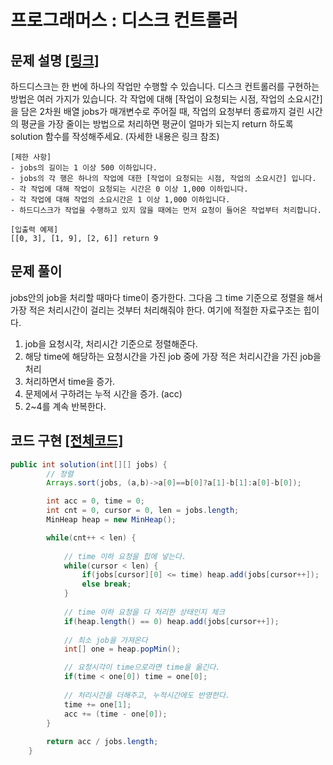 # 프로그래머스 : 디스크 컨트롤러

## 문제 설명 [[링크]](https://programmers.co.kr/learn/courses/30/lessons/42627)

하드디스크는 한 번에 하나의 작업만 수행할 수 있습니다. 디스크 컨트롤러를 구현하는 방법은 여러 가지가 있습니다.  각 작업에 대해 [작업이 요청되는 시점, 작업의 소요시간]을 담은 2차원 배열 jobs가 매개변수로 주어질 때, 작업의 요청부터 종료까지 걸린 시간의 평균을 가장 줄이는 방법으로 처리하면 평균이 얼마가 되는지 return 하도록 solution 함수를 작성해주세요. (자세한 내용은 링크 참조)

```
[제한 사항]
- jobs의 길이는 1 이상 500 이하입니다.
- jobs의 각 행은 하나의 작업에 대한 [작업이 요청되는 시점, 작업의 소요시간] 입니다.
- 각 작업에 대해 작업이 요청되는 시간은 0 이상 1,000 이하입니다.
- 각 작업에 대해 작업의 소요시간은 1 이상 1,000 이하입니다.
- 하드디스크가 작업을 수행하고 있지 않을 때에는 먼저 요청이 들어온 작업부터 처리합니다.

[입출력 예제]
[[0, 3], [1, 9], [2, 6]] return 9
```



## 문제 풀이

jobs안의 job을 처리할 때마다 time이 증가한다. 그다음 그 time 기준으로 정렬을 해서 가장 적은 처리시간이 걸리는 것부터 처리해줘야 한다. 여기에 적절한 자료구조는 힙이다.

1. job을 요청시각, 처리시간 기준으로 정렬해준다.
2. 해당 time에 해당하는 요청시간을 가진 job 중에 가장 적은 처리시간을 가진 job을 처리
3. 처리하면서 time을 증가. 
4. 문제에서 구하려는 누적 시간을 증가. (acc)
5. 2~4를 계속 반복한다.



## 코드 구현 [[전체코드]](Solution.java)

```java
public int solution(int[][] jobs) {
        // 정렬
        Arrays.sort(jobs, (a,b)->a[0]==b[0]?a[1]-b[1]:a[0]-b[0]);

        int acc = 0, time = 0;
        int cnt = 0, cursor = 0, len = jobs.length;
        MinHeap heap = new MinHeap();

        while(cnt++ < len) {
            
            // time 이하 요청을 힙에 넣는다.
            while(cursor < len) {
                if(jobs[cursor][0] <= time) heap.add(jobs[cursor++]);
                else break;
            }
            
            // time 이하 요청을 다 처리한 상태인지 체크
            if(heap.length() == 0) heap.add(jobs[cursor++]);
			
            // 최소 job을 가져온다
            int[] one = heap.popMin();

            // 요청시각이 time으로라면 time을 옮긴다.
            if(time < one[0]) time = one[0];
	
            // 처리시간을 더해주고, 누적시간에도 반영한다.
            time += one[1];
            acc += (time - one[0]);
        }
    
        return acc / jobs.length;
    }
```

